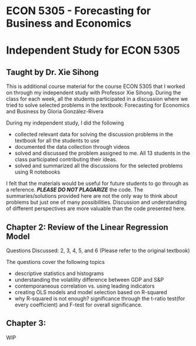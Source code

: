 # ECON 5305 - Forecasting for Business and Economics
# Independent Study for ECON 5305
## Taught by Dr. Xie Sihong

This is additional course material for the course ECON 5305 that I worked on through my independent study with Professor Xie Sihong.
During the class for each week, all the students participated in a discussion where we tried to solve selected problems in the textbook: Forecasting for Economics and Business by Gloria González-Rivera

During my independent study, I did the following

- collected relevant data for solving the discussion problems in the textbook for all the students to use
- documented the data collection through videos
- solved and discussed the problem assigned to me. All 13 students in the class participated contributing their ideas.
- solved and summarized all the discussions for the selected problems using R notebooks

I felt that the materials would be useful for future students to go through as a reference. **_PLEASE DO NOT PLAGARIZE_** the code. The summaries/solutions provided here are not the only way to think about problems but just one of many possibilities. Discussion and understanding of different perspectives are more valuable than the code presented here.

## Chapter 2: Review of the Linear Regression Model
        
Questions Discussed: 2, 3, 4, 5, and 6 (Please refer to the original textbook)

The questions cover the following topics

- descriptive statistics and histograms
- understanding the volatility difference between GDP and S&P 
- contemporaneous correlation vs. using leading indicators
- creating OLS models and model selection based on R-squared
- why R-squared is not enough? significance through the t-ratio test(for every coefficient) and F-test for overall significance.

## Chapter 3:
WIP 



